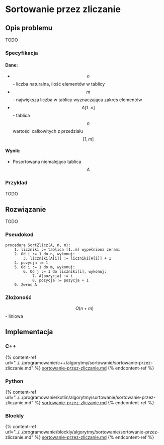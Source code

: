 # Sortowanie przez zliczanie

## Opis problemu

TODO

### Specyfikacja

#### Dane:

* $$n$$ - liczba naturalna, ilość elementów w tablicy
* $$m$$ - największa liczba w tablicy wyznaczająca zakres elementów
* $$A[1..n]$$ - tablica $$n$$ wartości całkowitych z przedziału $$[1,m]$$ 

#### Wynik:

* Posortowana niemalejąco tablica $$A$$ 

### Przykład

TODO

## Rozwiązanie

TODO

### Pseudokod

```
procedura SortZlicz(A, n, m):
    1. liczniki := tablica [1..m] wypełniona zerami
    2. Od i := 1 do n, wykonuj:
        3. liczniki[A[i]] := liczniki[A[i]] + 1
    4. pozycja := 1
    5. Od i := 1 do m, wykonuj:
        6. Od j := 1 do liczniki[i], wykonuj:
            7. A[pozycja] := i
            8. pozycja := pozycja + 1  
    9. Zwróc A
```

### Złożoność

$$O(n+m)$$ - liniowa

## Implementacja

### C++

{% content-ref url="../../programowanie/c++/algorytmy/sortowanie/sortowanie-przez-zliczanie.md" %}
[sortowanie-przez-zliczanie.md](../../programowanie/c++/algorytmy/sortowanie/sortowanie-przez-zliczanie.md)
{% endcontent-ref %}

### Python

{% content-ref url="../../programowanie/kotlin/algorytmy/sortowanie/sortowanie-przez-zliczanie.md" %}
[sortowanie-przez-zliczanie.md](../../programowanie/kotlin/algorytmy/sortowanie/sortowanie-przez-zliczanie.md)
{% endcontent-ref %}

### Blockly

{% content-ref url="../../programowanie/blockly/algorytmy/sortowanie/sortowanie-przez-zliczanie.md" %}
[sortowanie-przez-zliczanie.md](../../programowanie/blockly/algorytmy/sortowanie/sortowanie-przez-zliczanie.md)
{% endcontent-ref %}
